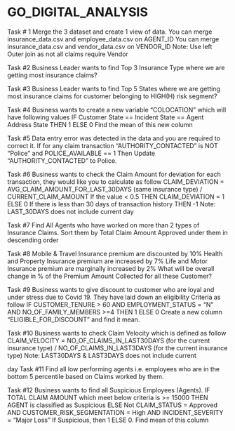 # GO_DIGITAL_ANALYSIS

Task # 1
Merge the 3 dataset and create 1 view of data.
You can merge insurance_data.csv and employee_data.csv on
AGENT_ID You can merge insurance_data.csv and vendor_data.csv on
VENDOR_ID Note: Use left Outer join as not all claims require Vendor


Task #2
Business Leader wants to find Top 3 Insurance Type where we are getting
most insurance claims?



Task #3
Business Leader wants to find Top 5 States where we are getting most insurance claims
for customer belonging to HIGH(H) risk segment?



Task #4
Business wants to create a new variable “COLOCATION” which will have following values IF
Customer State == Incident State == Agent Address State THEN 1 ELSE 0
Find the mean of this new column



Task #5
Data entry error was detected in the data and you are required to correct it. If for any
claim transaction “AUTHORITY_CONTACTED” is NOT “Police” and POLICE_AVAILABLE == 1
Then Update “AUTHORITY_CONTACTED” to Police.



Task #6
Business wants to check the Claim Amount for deviation for each transaction, they would
like you to calculate as follow
CLAIM_DEVIATION = AVG_CLAIM_AMOUNT_FOR_LAST_30DAYS (same insurance type)
/ CURRENT_CLAIM_AMOUNT
If the value < 0.5 THEN CLAIM_DEVIATION = 1 ELSE 0
If there is less than 30 days of transaction history THEN
-1 Note: LAST_30DAYS does not include current day 



Task #7
Find All Agents who have worked on more than 2 types of Insurance Claims. Sort them by Total Claim Amount Approved under them in descending order



Task #8
Mobile & Travel Insurance premium are discounted by 10%
Health and Property Insurance premium are increased by 7%
Life and Motor Insurance premium are marginally increased by 2%
What will be overall change in % of the Premium Amount Collected for all these Customer?



Task #9
Business wants to give discount to customer who are loyal and under stress due to Covid
19. They have laid down an eligibility Criteria as follow
IF CUSTOMER_TENURE > 60 AND EMPLOYMENT_STATUS = “N”
AND NO_OF_FAMILY_MEMBERS >=4 THEN 1 ELSE 0
Create a new column “ELIGIBLE_FOR_DISCOUNT” and find it
mean.



Task #10
Business wants to check Claim Velocity which is defined as follow
CLAIM_VELOCITY = NO_OF_CLAIMS_IN_LAST30DAYS (for the current insurance type)
/ NO_OF_CLAIMS_IN_LAST3DAYS (for the current insurance type)
Note: LAST30DAYS & LAST3DAYS does not include current



day Task #11
Find all low performing agents i.e. employees who are in the bottom 5 percentile based
on Claims worked by them.



Task #12
Business wants to find all Suspicious Employees (Agents).
IF TOTAL CLAIM AMOUNT which meet below criteria is >= 15000 THEN AGENT is classified
as Suspicious ELSE Not
CLAIM_STATUS = Approved AND CUSTOMER_RISK_SEGMENTATION = High
AND INCIDENT_SEVERITY = “Major Loss”
If Suspicious, then 1 ELSE 0. Find mean of this column
